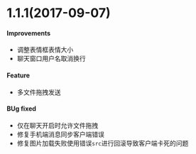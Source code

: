 
# 1.1.1(2017-09-07)

#### Improvements
- 调整表情框表情大小
- 聊天窗口用户名取消换行

#### Feature
- 多文件拖拽发送

#### BUg fixed
- 仅在聊天开启时允许文件拖拽
- 修复手机端消息同步客户端错误
- 修复图片加载失败使用错误`src`进行回滚导致客户端卡死的问题